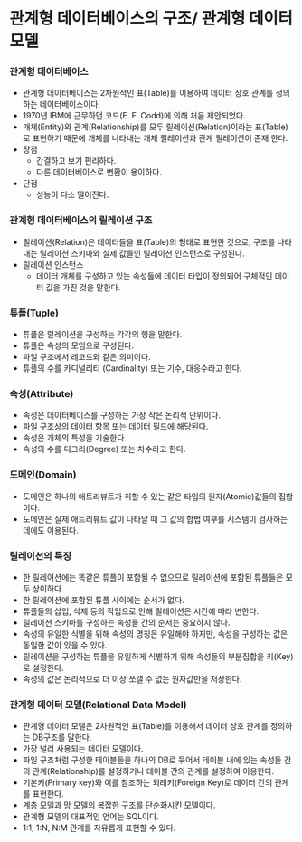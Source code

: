 # 관계형 데이터베이스의 구조/ 관계형 데이터 모델

### 관계형 데이터베이스

- 관계형 데이터베이스는 2차원적인 표(Table)를 이용하여 데이터 상호 관계를 정의하는 데이터베이스이다.
- 1970년 IBM에 근무하던 코드(E. F. Codd)에 의해 처음 제안되었다.
- 개체(Entity)와 관계(Relationship)를 모두 릴레이션(Relation)이라는 표(Table)로 표현하기 때문에 개체를 나타내는 개체 릴레이션과 관계 릴레이션이 존재 한다.
- 장점
    - 간결하고 보기 편리하다.
    - 다른 데이터베이스로 변환이 용이하다.
- 단점
    - 성능이 다소 떨어진다.

### 관계형 데이터베이스의 릴레이션 구조

- 릴레이션(Relation)은 데이터들을 표(Table)의 형태로 표현한 것으로, 구조를 나타내는 릴레이션 스키마와 실제 값들인 릴레이션 인스턴스로 구성된다.
- 릴레이션 인스턴스
    - 데이터 개체를 구성하고 있는 속성들에 데이터 타입이 정의되어 구체적인 데이터 값을 가진 것을 말한다.

### 튜플(Tuple)

- 튜플은 릴레이션을 구성하는 각각의 행을 말한다.
- 튜플은 속성의 모임으로 구성된다.
- 파일 구조에서 레코드와 같은 의미이다.
- 튜플의 수를 카디널리티 (Cardinality) 또는 기수, 대응수라고 한다.

### 속성(Attribute)

- 속성은 데이터베이스를 구성하는 가장 작은 논리적 단위이다.
- 파일 구조상의 데이터 항목 또는 데이터 필드에 해당된다.
- 속성은 개체의 특성을 기술한다.
- 속성의 수를 디그리(Degree) 또는 차수라고 한다.

### 도메인(Domain)

- 도메인은 하나의 애트리뷰트가 취할 수 있는 같은 타입의 원자(Atomic)값들의 집합이다.
- 도메인은 실제 애트리뷰트 값이 나타날 때 그 값의 합법 여부를 시스템이 검사하는데에도 이용된다.

### 릴레이션의 특징

- 한 릴레이션에는 똑같은 튜플이 포함될 수 없으므로 릴레이션에 포함된 튜플들은 모두 상이하다.
- 한 릴레이션에 포함된 튜플 사이에는 순서가 없다.
- 튜플들의 삽입, 삭제 등의 작업으로 인해 릴레이션은 시간에 따라 변한다.
- 릴레이션 스키마를 구성하는 속성들 간의 순서는 중요하지 않다.
- 속성의 유일한 식별을 위해 속성의 명칭은 유일해야 하지만, 속성을 구성하는 값은 동일한 값이 있을 수 있다.
- 릴레이션을 구성하는 튜플을 유일하게 식별하기 위해 속성들의 부분집합을 키(Key)로 설정한다.
- 속성의 값은 논리적으로 더 이상 쪼갤 수 없는 원자값만을 저장한다.

### 관계형 데이터 모델(Relational Data Model)

- 관계형 데이터 모델은 2차원적인 표(Table)를 이용해서 데이터 상호 관계를 정의하는 DB구조를 말한다.
- 가장 널리 사용되는 데이터 모델이다.
- 파일 구조처럼 구성한 테이블들을 하나의 DB로 묶어서 테이블 내에 있는 속성들 간의 관계(Relationship)를 설정하거나 테이블 간의 관계를 설정하여 이용한다.
- 기본키(Primary key)와 이를 참조하는 외래키(Foreign Key)로 데이터 간의 관계를 표현한다.
- 계층 모델과 망 모델의 복잡한 구조를 단순화시킨 모델이다.
- 관계형 모델의 대표적인 언어는 SQL이다.
- 1:1, 1:N, N:M 관계를 자유롭게 표현할 수 있다.
